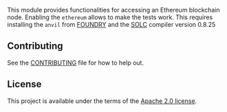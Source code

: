 <!-- cargo-rdme start -->

This module provides functionalities for accessing an Ethereum blockchain node.
Enabling the `ethereum` allows to make the tests work. This requires installing
the `anvil` from [FOUNDRY] and the [SOLC] compiler version 0.8.25

[FOUNDRY]: https://book.getfoundry.sh/
[SOLC]: https://soliditylang.org/

<!-- cargo-rdme end -->

## Contributing

See the [CONTRIBUTING](../CONTRIBUTING.md) file for how to help out.

## License

This project is available under the terms of the [Apache 2.0 license](../LICENSE).
